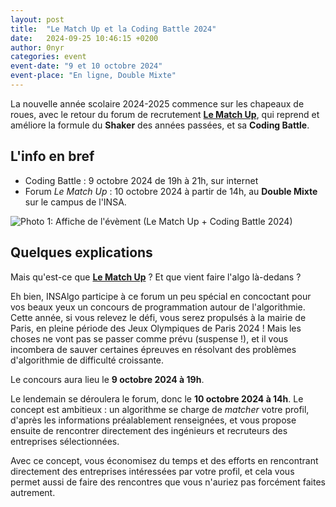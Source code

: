 ```yaml
---
layout: post
title:  "Le Match Up et la Coding Battle 2024"
date:   2024-09-25 10:46:15 +0200
author: 0nyr
categories: event
event-date: "9 et 10 octobre 2024"
event-place: "En ligne, Double Mixte"
---
```


La nouvelle année scolaire 2024-2025 commence sur les chapeaux de roues, avec le retour du forum de recrutement [**Le Match Up**](https://le-matchup.com/), qui reprend et améliore la formule du **Shaker** des années passées, et sa **Coding Battle**.

## L'info en bref

+ Coding Battle : 9 octobre 2024 de 19h à 21h, sur internet
+ Forum *Le Match Up* : 10 octobre 2024 à partir de 14h, au **Double Mixte** sur le campus de l'INSA.


<img class="img-full-width" src="{{ site.baseurl }}/assets/images/posts/2024-09-25/Affiche_MatchUp_2024.png" alt="Photo 1: Affiche de l'évèment (Le Match Up + Coding Battle 2024)">


## Quelques explications

Mais qu'est-ce que [**Le Match Up**](https://le-matchup.com/) ? Et que vient faire l'algo là-dedans ?

Eh bien, INSAlgo participe à ce forum un peu spécial en concoctant pour vos beaux yeux un concours de programmation autour de l'algorithmie. Cette année, si vous relevez le défi, vous serez propulsés à la mairie de Paris, en pleine période des Jeux Olympiques de Paris 2024 ! Mais les choses ne vont pas se passer comme prévu (suspense !), et il vous incombera de sauver certaines épreuves en résolvant des problèmes d'algorithmie de difficulté croissante.

Le concours aura lieu le **9 octobre 2024 à 19h**.

Le lendemain se déroulera le forum, donc le **10 octobre 2024 à 14h**. Le concept est ambitieux : un algorithme se charge de *matcher* votre profil, d'après les informations préalablement renseignées, et vous propose ensuite de rencontrer directement des ingénieurs et recruteurs des entreprises sélectionnées.

Avec ce concept, vous économisez du temps et des efforts en rencontrant directement des entreprises intéressées par votre profil, et cela vous permet aussi de faire des rencontres que vous n'auriez pas forcément faites autrement.

